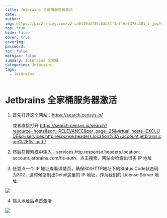 ```yaml
---
title: Jetbrains 全家桶服务器激活
date: 
author: 
img: https://pic2.zhimg.com/v2-ca0419d3725c63b31f5aff6ef373c381_r.jpg?source=1940ef5c
top: true
hide: false
cover: true
coverImg: 
password: 
toc: false
mathjax: false
summary: Jetbrains 全家桶
categories: Jetbrains
tags:
  - Jetbrains
---
```



# Jetbrains 全家桶服务器激活

1. 首先打开这个网站：https://search.censys.io/   

    或者直接打开 https://search.censys.io/search?resource=hosts&sort=RELEVANCE&per_page=25&virtual_hosts=EXCLUDE&q=services.http.response.headers.location%3A+account.jetbrains.com%2Ffls-auth/

2. 然后在搜索框中输入：services.http.response.headers.location: account.jetbrains.com/fls-auth，点击搜索，网站会检索出很多 IP 地址

3. 任意点一个 IP 地址查看详情页，确保80/HTTP地址下的Status Code状态码为302，这时候复制出Detail这里的 IP 地址，作为我们的 License Server 地址
<img src="https://fastly.jsdelivr.net/gh/openHacking/static-files@main/uPic/eKrOrk.png">

4. 输入地址后点击激活
<img src="https://fastly.jsdelivr.net/gh/openHacking/static-files@main/uPic/HSziOB.png">

